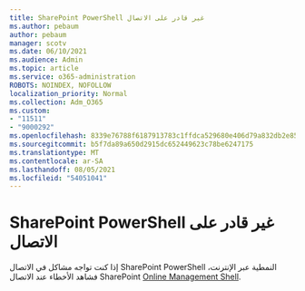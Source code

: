 ```yaml
---
title: SharePoint PowerShell غير قادر على الاتصال
ms.author: pebaum
author: pebaum
manager: scotv
ms.date: 06/10/2021
ms.audience: Admin
ms.topic: article
ms.service: o365-administration
ROBOTS: NOINDEX, NOFOLLOW
localization_priority: Normal
ms.collection: Adm_O365
ms.custom:
- "11511"
- "9000292"
ms.openlocfilehash: 8339e76788f6187913783c1ffdca529680e406d79a832db2e85daf73461f56df
ms.sourcegitcommit: b5f7da89a650d2915dc652449623c78be6247175
ms.translationtype: MT
ms.contentlocale: ar-SA
ms.lasthandoff: 08/05/2021
ms.locfileid: "54051041"
---
```

# <a name="sharepoint-powershell-unable-to-connect"></a>SharePoint PowerShell غير قادر على الاتصال

إذا كنت تواجه مشاكل في الاتصال SharePoint PowerShell النمطية عبر الإنترنت، فشاهد الأخطاء عند الاتصال SharePoint [Online Management Shell](/sharepoint/troubleshoot/administration/errors-connecting-to-management-shell).